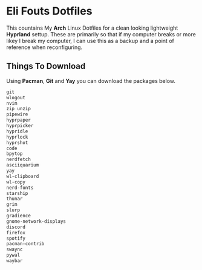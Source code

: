 # Eli Fouts Dotfiles
This countains My **Arch** Linux Dotfiles for a clean looking lightweight **Hyprland** settup. These are primarily so that if my computer breaks or more likey I break my computer, I can use this as a backup and a point of reference when reconfiguring.
## Things To Download
Using **Pacman**, **Git** and **Yay** you can download the packages below.
```txt
git
wlogout
nvim
zip unzip
pipewire
hyprpaper
hyprpicker
hypridle
hyprlock
hyprshot
code
bpytop
nerdfetch
asciiquarium
yay
wl-clipboard
wl-copy
nerd-fonts
starship
thunar
grim
slurp
gradience
gnome-network-displays
discord
firefox
spotify
pacman-contrib
swaync
pywal
waybar
```
